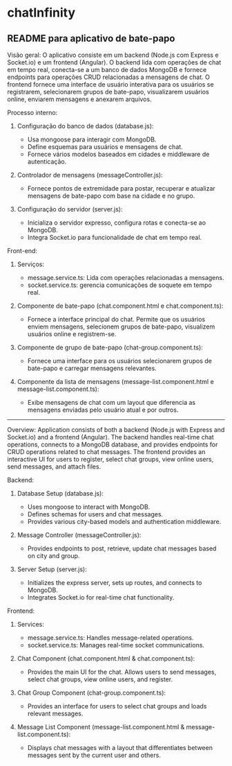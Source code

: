 # chatInfinity
README para aplicativo de bate-papo
---

Visão geral:
O aplicativo consiste em um backend (Node.js com Express e Socket.io) e um frontend (Angular). O backend lida com operações de chat em tempo real, conecta-se a um banco de dados MongoDB e fornece endpoints para operações CRUD relacionadas a mensagens de chat. O frontend fornece uma interface de usuário interativa para os usuários se registrarem, selecionarem grupos de bate-papo, visualizarem usuários online, enviarem mensagens e anexarem arquivos.

Processo interno:

1. Configuração do banco de dados (database.js):
     - Usa mongoose para interagir com MongoDB.
     - Define esquemas para usuários e mensagens de chat.
     - Fornece vários modelos baseados em cidades e middleware de autenticação.

2. Controlador de mensagens (messageController.js):
     - Fornece pontos de extremidade para postar, recuperar e atualizar mensagens de bate-papo com base na cidade e no grupo.

3. Configuração do servidor (server.js):
     - Inicializa o servidor expresso, configura rotas e conecta-se ao MongoDB.
     - Integra Socket.io para funcionalidade de chat em tempo real.

Front-end:

1. Serviços:
     - message.service.ts: Lida com operações relacionadas a mensagens.
     - socket.service.ts: gerencia comunicações de soquete em tempo real.

2. Componente de bate-papo (chat.component.html e chat.component.ts):
     - Fornece a interface principal do chat. Permite que os usuários enviem mensagens, selecionem grupos de bate-papo, visualizem usuários online e registrem-se.

3. Componente de grupo de bate-papo (chat-group.component.ts):
     - Fornece uma interface para os usuários selecionarem grupos de bate-papo e carregar mensagens relevantes.

4. Componente da lista de mensagens (message-list.component.html e message-list.component.ts):
     - Exibe mensagens de chat com um layout que diferencia as mensagens enviadas pelo usuário atual e por outros.
  

---

Overview:
Application consists of both a backend (Node.js with Express and Socket.io) and a frontend (Angular). The backend handles real-time chat operations, connects to a MongoDB database, and provides endpoints for CRUD operations related to chat messages. The frontend provides an interactive UI for users to register, select chat groups, view online users, send messages, and attach files.

Backend:

1. Database Setup (database.js):
    - Uses mongoose to interact with MongoDB.
    - Defines schemas for users and chat messages.
    - Provides various city-based models and authentication middleware.

2. Message Controller (messageController.js):
    - Provides endpoints to post, retrieve, update chat messages based on city and group.

3. Server Setup (server.js):
    - Initializes the express server, sets up routes, and connects to MongoDB.
    - Integrates Socket.io for real-time chat functionality.

Frontend:

1. Services:
    - message.service.ts: Handles message-related operations.
    - socket.service.ts: Manages real-time socket communications.

2. Chat Component (chat.component.html & chat.component.ts):
    - Provides the main UI for the chat. Allows users to send messages, select chat groups, view online users, and register.

3. Chat Group Component (chat-group.component.ts):
    - Provides an interface for users to select chat groups and loads relevant messages.

4. Message List Component (message-list.component.html & message-list.component.ts):
    - Displays chat messages with a layout that differentiates between messages sent by the current user and others.
